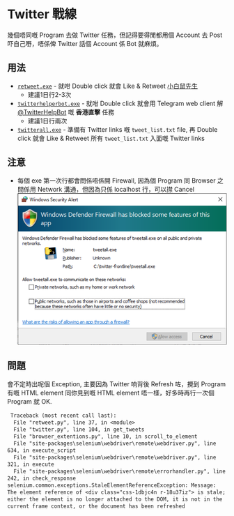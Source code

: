 # Twitter 戰線
幾個唔同嘅 Program 去做 Twitter 任務，但記得要得閒都用個 Account 去 Post 吓自己嘢，唔係俾 Twitter 話個 Account 係 Bot 就麻煩。

## 用法

* [`retweet.exe`](retweet.md) - 就咁 Double click 就會 Like & Retweet [小白鼠先生](https://twitter.com/shiroihamusan)
    * 建議1日行2-3次
* [`twitterhelperbot.exe`](twitterhelperbot.md) - 就咁 Double click 就會用 Telegram web client 解 [@TwitterHelpBot](https://t.me/TwitterHelpBot) 嘅 **香港直擊** 任務
    * 建議1日行兩次
* [`twitterall.exe`](twitterall.md) - 準備有 Twitter links 嘅 `tweet_list.txt` file, 再 Double click 就會 Like & Retweet 所有 `tweet_list.txt` 入面嘅 Twitter links

## 注意
* 每個 exe 第一次行都會問係唔係開 Firewall, 因為個 Program 同 Browser 之間係用 Network 溝通，但因為只係 localhost 行，可以㩒 Cancel
![](images/firewall.png)

## 問題
會不定時出呢個 Exception, 主要因為 Twitter 响背後 Refresh 咗，攪到 Program 有嘅 HTML element 同你見到嘅 HTML element 唔一樣，好多時再行一次個 Program 就 OK.
```
 Traceback (most recent call last):
  File "retweet.py", line 37, in <module>
  File "twitter.py", line 104, in get_tweets
  File "browser_extentions.py", line 10, in scroll_to_element
  File "site-packages\selenium\webdriver\remote\webdriver.py", line 634, in execute_script
  File "site-packages\selenium\webdriver\remote\webdriver.py", line 321, in execute
  File "site-packages\selenium\webdriver\remote\errorhandler.py", line 242, in check_response
selenium.common.exceptions.StaleElementReferenceException: Message: The element reference of <div class="css-1dbjc4n r-18u37iz"> is stale; either the element is no longer attached to the DOM, it is not in the current frame context, or the document has been refreshed
```